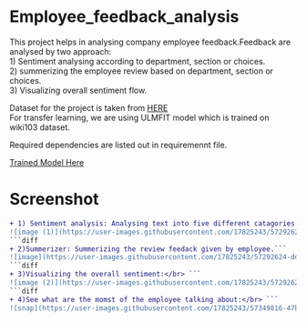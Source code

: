 # Employee_feedback_analysis

This project helps in analysing company employee feedback.Feedback are analysed by two approach:
</br>1) Sentiment analysing according to department, section or choices.
</br>2) summerizing the employee review based on department, section or choices.
</br>3) Visualizing overall sentiment flow.

Dataset for the project is taken from <a href='https://www.kaggle.com/petersunga/google-amazon-facebook-employee-reviews'>HERE</a>
</br>For transfer learning, we are using ULMFIT model which is trained on wiki103 dataset.

Required dependencies are listed out in requiremennt file.

<a href='https://drive.google.com/drive/folders/1d9Z0T9giPMC4gi9P4FGsN8z0O8Cdv3uO?usp=sharing'>Trained Model Here</a>

# Screenshot
```diff
+ 1) Sentiment analysis: Analysing text into five different catagories viz Extremly Positive, Positive, Neutral, Negative and Extremly Negative. ```
![image (1)](https://user-images.githubusercontent.com/17825243/57292620-dd0bc780-70e1-11e9-8017-0f581d834518.png)
```diff
+ 2)Summerizer: Summerizing the review feedack given by employee.```
![image](https://user-images.githubusercontent.com/17825243/57292624-dda45e00-70e1-11e9-9bf6-7fcd63233bb4.png)
```diff
+ 3)Visualizing the overall sentiment:</br> ```
![image (2)](https://user-images.githubusercontent.com/17825243/57292622-dd0bc780-70e1-11e9-92be-f51fc42390ad.png)
```diff
+ 4)See what are the momst of the employee talking about:</br> ```
![snap](https://user-images.githubusercontent.com/17825243/57349816-47bd1180-717b-11e9-9911-721b86b351e4.png)



